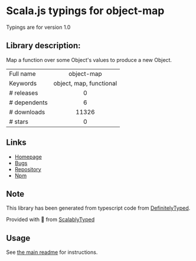
# Scala.js typings for object-map

Typings are for version 1.0

## Library description:
Map a function over some Object's values to produce a new Object.

|                    |                 |
| ------------------ | :-------------: |
| Full name          | object-map |
| Keywords           | object, map, functional |
| # releases         | 0 |
| # dependents       | 6 |
| # downloads        | 11326 |
| # stars            | 0 |

## Links
- [Homepage](https://github.com/xixixao/object-map)
- [Bugs](https://github.com/xixixao/object-map/issues)
- [Repository](https://github.com/xixixao/object-map)
- [Npm](https://www.npmjs.com/package/object-map)
    


## Note
This library has been generated from typescript code from [DefinitelyTyped](https://definitelytyped.org).

Provided with :purple_heart: from [ScalablyTyped](https://github.com/oyvindberg/ScalablyTyped)

## Usage
See [the main readme](../../readme.md) for instructions.


